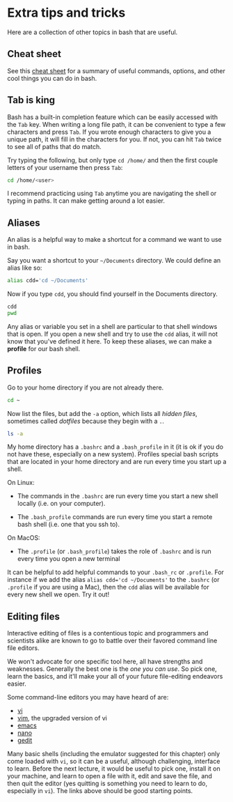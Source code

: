 # Extra tips and tricks

Here are a collection of other topics in bash that are useful.

## Cheat sheet

See this [cheat sheet](https://www.cheatography.com/gregcheater/cheat-sheets/bash/) for a summary of useful commands, options, and other cool things you can do in bash.

## Tab is king

Bash has a built-in completion feature which can be easily accessed with the `Tab` key. When writing a long file path, it can be convenient to type a few characters and press `Tab`. If you wrote enough characters to give you a unique path, it will fill in the characters for you. If not, you can hit `Tab` twice to see all of paths that do match.

Try typing the following, but only type `cd /home/` and then the first couple letters of your username then press `Tab`:

```bash
cd /home/<user>
```

I recommend practicing using `Tab` anytime you are navigating the shell or typing in paths. It can make getting around a lot easier.

## Aliases

An alias is a helpful way to make a shortcut for a command we want to use in bash.

Say you want a shortcut to your `~/Documents` directory. We could define an alias like so:

```bash
alias cdd='cd ~/Documents'
```

Now if you type `cdd`, you should find yourself in the Documents directory.

```bash
cdd
pwd
```

Any alias or variable you set in a shell are particular to that shell windows that is open. If you open a new shell and try to use the `cdd` alias, it will not know that you've defined it here. To keep these aliases, we can make a **profile** for our bash shell.

## Profiles

Go to your home directory if you are not already there.

```bash
cd ~
```

Now list the files, but add the `-a` option, which lists all *hidden files*, sometimes called *dotfiles* because they begin with a `.`.

```bash
ls -a
```

My home directory has a `.bashrc` and a `.bash_profile` in it (it is ok if you do not have these, especially on a new system). Profiles special bash scripts that are located in your home directory and are run every time you start up a shell.

On Linux:

- The commands in the `.bashrc` are run every time you start a new shell locally (i.e. on your computer).

- The `.bash_profile` commands are run every time you start a remote bash shell (i.e. one that you ssh to).

On MacOS:

- The `.profile` (or `.bash_profile`) takes the role of `.bashrc` and is run every time you open a new terminal

It can be helpful to add helpful commands to your `.bash_rc` or `.profile`. For instance if we add the alias `alias cdd='cd ~/Documents'` to the `.bashrc` (or `.profile` if you are using a Mac), then the `cdd` alias will be available for every new shell we open. Try it out!

## Editing files

Interactive editing of files is a contentious topic and programmers and scientists alike are known to go to battle over their favored command line file editors.

We won't advocate for one specific tool here, all have strengths and weaknesses. Generally the best one is the *one you can use*. So pick one, learn the basics, and it'll make your all of your future file-editing endeavors easier.

Some command-line editors you may have heard of are:

- [vi](https://www.guru99.com/the-vi-editor.html)
- [vim](https://www.linux.com/tutorials/vim-101-beginners-guide-vim/), the upgraded version of vi
- [emacs](https://www.gnu.org/software/emacs/)
- [nano](https://www.tecmint.com/learn-nano-text-editor-in-linux/)
- [gedit](https://www.lifewire.com/gedit-linux-command-unix-command-4097153)

Many basic shells (including the emulator suggested for this chapter) only come loaded with `vi`, so it can be a useful, although challenging, interface to learn. Before the next lecture, it would be useful to pick one, install it on your machine, and learn to open a file with it, edit and save the file, and then quit the editor (yes quitting is something you need to learn to do, especially in `vi`). The links above should be good starting points.
